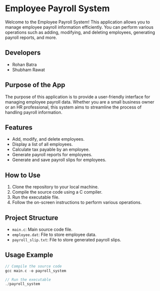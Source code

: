 # Employee Payroll System

Welcome to the Employee Payroll System! This application allows you to manage employee payroll information efficiently. You can perform various operations such as adding, modifying, and deleting employees, generating payroll reports, and more.

## Developers

- Rohan Batra
- Shubham Rawat

## Purpose of the App

The purpose of this application is to provide a user-friendly interface for managing employee payroll data. Whether you are a small business owner or an HR professional, this system aims to streamline the process of handling payroll information.

## Features

- Add, modify, and delete employees.
- Display a list of all employees.
- Calculate tax payable by an employee.
- Generate payroll reports for employees.
- Generate and save payroll slips for employees.

## How to Use

1. Clone the repository to your local machine.
2. Compile the source code using a C compiler.
3. Run the executable file.
4. Follow the on-screen instructions to perform various operations.

## Project Structure

- `main.c`: Main source code file.
- `employee.dat`: File to store employee data.
- `payroll_slip.txt`: File to store generated payroll slips.

## Usage Example

```c
// Compile the source code
gcc main.c -o payroll_system

// Run the executable
./payroll_system
